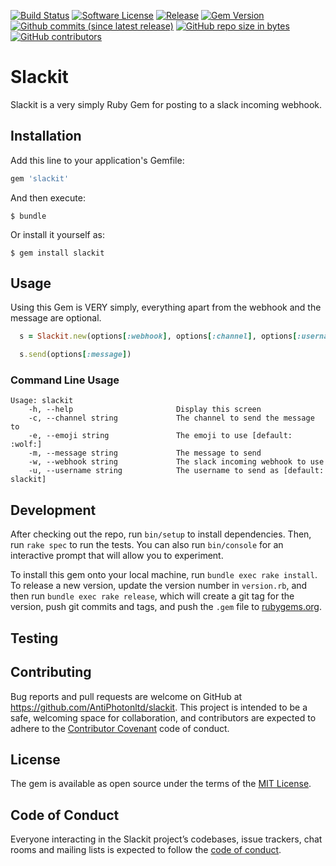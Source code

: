 [![Build Status](https://img.shields.io/travis/AntiPhotonltd/slackit/master.svg)](https://travis-ci.org/AntiPhotonltd/slackit)
[![Software License](https://img.shields.io/badge/license-MIT-blue.svg)](LICENSE.md)
[![Release](https://img.shields.io/github/release/AntiPhotonltd/slackit.svg)](https://github.com/AntiPhotonltd/slackit/releases/latest)
[![Gem Version](https://badge.fury.io/rb/slackit.svg)](https://badge.fury.io/rb/slackit)
[![Github commits (since latest release)](https://img.shields.io/github/commits-since/AntiPhotonltd/slackit/latest.svg)](https://github.com/AntiPhotonltd/slackit/commits)
[![GitHub repo size in bytes](https://img.shields.io/github/repo-size/AntiPhotonltd/slackit.svg)](https://github.com/AntiPhotonltd/slackit)
[![GitHub contributors](https://img.shields.io/github/contributors/AntiPhotonltd/slackit.svg)](https://github.com/AntiPhotonltd/slackit)

# Slackit

Slackit is a very simply Ruby Gem for posting to a slack incoming webhook.

## Installation

Add this line to your application's Gemfile:

```ruby
gem 'slackit'
```

And then execute:

    $ bundle

Or install it yourself as:

    $ gem install slackit

## Usage

Using this Gem is VERY simply, everything apart from the webhook and the message are optional.

```ruby
  s = Slackit.new(options[:webhook], options[:channel], options[:username], options[:emoji])

  s.send(options[:message])
```

### Command Line Usage

```
Usage: slackit
    -h, --help                       Display this screen
    -c, --channel string             The channel to send the message to
    -e, --emoji string               The emoji to use [default: :wolf:]
    -m, --message string             The message to send
    -w, --webhook string             The slack incoming webhook to use
    -u, --username string            The username to send as [default: slackit]
```

## Development

After checking out the repo, run `bin/setup` to install dependencies. Then, run `rake spec` to run the tests. You can also run `bin/console` for an interactive prompt that will allow you to experiment.

To install this gem onto your local machine, run `bundle exec rake install`. To release a new version, update the version number in `version.rb`, and then run `bundle exec rake release`, which will create a git tag for the version, push git commits and tags, and push the `.gem` file to [rubygems.org](https://rubygems.org).

## Testing

## Contributing

Bug reports and pull requests are welcome on GitHub at https://github.com/AntiPhotonltd/slackit. This project is intended to be a safe, welcoming space for collaboration, and contributors are expected to adhere to the [Contributor Covenant](http://contributor-covenant.org) code of conduct.

## License

The gem is available as open source under the terms of the [MIT License](https://opensource.org/licenses/MIT).

## Code of Conduct

Everyone interacting in the Slackit project’s codebases, issue trackers, chat rooms and mailing lists is expected to follow the [code of conduct](https://github.com/AntiPhotonltd/slackit/blob/master/CODE_OF_CONDUCT.md).
